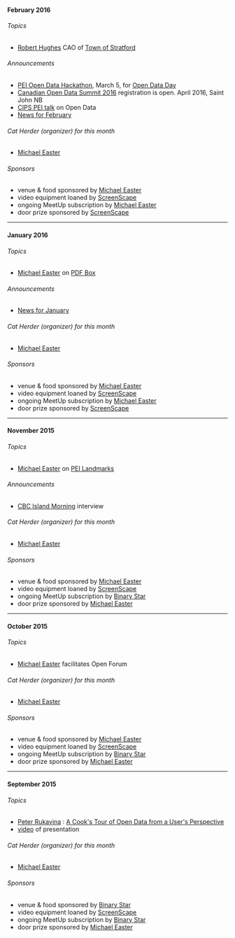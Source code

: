 <!---
Let's treat this file as a changelog of sorts, and just place new stuff
at the top of the file, and keep old stuff.
-->

#### February 2016

###### Topics
* [Robert Hughes](https://twitter.com/rg_hughes) CAO of [Town of Stratford](http://www.townofstratford.ca/)

###### Announcements
* [PEI Open Data Hackathon](https://www.flickr.com/photos/100794919@N05/albums/72157663224471673), March 5, for [Open Data Day](http://opendataday.org/) 
* [Canadian Open Data Summit 2016](http://www.eventbrite.ca/e/canadian-open-data-summit-sommet-canadien-des-donnees-ouvertes-tickets-20001937333) registration is open. April 2016, Saint John NB
* [CIPS PEI talk](http://peidevs.github.io/OpenDataBookClub/2016/02/18/CIPS-PEI) on Open Data
* [News for February](http://peidevs.github.io/OpenDataBookClub/2016/02/21/news-for-FEB-2016)

###### Cat Herder (organizer) for this month
* [Michael Easter](http://twitter.com/30_for_60) 

###### Sponsors
* venue & food sponsored by [Michael Easter](http://twitter.com/30_for_60)
* video equipment loaned by [ScreenScape](http://www.screenscape.com)
* ongoing MeetUp subscription by [Michael Easter](http://twitter.com/30_for_60)
* door prize sponsored by [ScreenScape](http://www.screenscape.com)

-----

#### January 2016

###### Topics
* [Michael Easter](https://twitter.com/30_for_60) on [PDF Box](https://pdfbox.apache.org/)

###### Announcements
* [News for January](http://peidevs.github.io/OpenDataBookClub/2016/01/21/news-for-JAN-2016)

###### Cat Herder (organizer) for this month
* [Michael Easter](http://twitter.com/30_for_60) 

###### Sponsors
* venue & food sponsored by [Michael Easter](http://twitter.com/30_for_60)
* video equipment loaned by [ScreenScape](http://www.screenscape.com)
* ongoing MeetUp subscription by [Michael Easter](http://twitter.com/30_for_60)
* door prize sponsored by [ScreenScape](http://www.screenscape.com)

-----

#### November 2015

###### Topics
* [Michael Easter](https://twitter.com/30_for_60) on [PEI Landmarks](http://peidevs.github.io/OpenDataBookClub/landmarks/landmarks.html)

###### Announcements
* [CBC Island Morning](http://www.cbc.ca/news/canada/prince-edward-island/landmarks-open-data-map-1.3332428) interview

###### Cat Herder (organizer) for this month
* [Michael Easter](http://twitter.com/30_for_60) 

###### Sponsors
* venue & food sponsored by [Michael Easter](http://twitter.com/30_for_60)
* video equipment loaned by [ScreenScape](http://www.screenscape.com)
* ongoing MeetUp subscription by [Binary Star](http://binarystar.ca)
* door prize sponsored by [Michael Easter](http://twitter.com/30_for_60)

-----

#### October 2015

###### Topics
* [Michael Easter](https://twitter.com/30_for_60) facilitates Open Forum

###### Cat Herder (organizer) for this month
* [Michael Easter](http://twitter.com/30_for_60) 

###### Sponsors
* venue & food sponsored by [Michael Easter](http://twitter.com/30_for_60)
* video equipment loaned by [ScreenScape](http://www.screenscape.com)
* ongoing MeetUp subscription by [Binary Star](http://binarystar.ca)
* door prize sponsored by [Michael Easter](http://twitter.com/30_for_60)

-----

#### September 2015

###### Topics
* [Peter Rukavina](https://twitter.com/ruk) : [A Cook's Tour of Open Data from a User's Perspective](https://speakerdeck.com/reinvented/open-data-book-club-presentation)
* [video](https://vimeo.com/140220223) of presentation

###### Cat Herder (organizer) for this month
* [Michael Easter](http://twitter.com/30_for_60) 

###### Sponsors
* venue & food sponsored by [Binary Star](http://binarystar.ca)
* video equipment loaned by [ScreenScape](http://www.screenscape.com)
* ongoing MeetUp subscription by [Binary Star](http://binarystar.ca)
* door prize sponsored by [Michael Easter](http://twitter.com/30_for_60)

